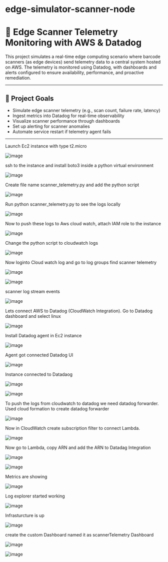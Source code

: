# edge-simulator-scanner-node

# 📡 Edge Scanner Telemetry Monitoring with AWS & Datadog

This project simulates a real-time edge computing scenario where barcode scanners (as edge devices) send telemetry data to a central system hosted on AWS. The telemetry is monitored using Datadog, with dashboards and alerts configured to ensure availability, performance, and proactive remediation.

---

## 🎯 Project Goals

- Simulate edge scanner telemetry (e.g., scan count, failure rate, latency)
- Ingest metrics into Datadog for real-time observability
- Visualize scanner performance through dashboards
- Set up alerting for scanner anomalies
- Automate service restart if telemetry agent fails

---

Launch Ec2 instance with type t2.micro

![image](https://github.com/user-attachments/assets/28f4656e-99f1-40ea-9866-4233366a521c)

ssh to the instance and install boto3 inside a python virtual environment

![image](https://github.com/user-attachments/assets/e2335c17-577f-4f93-acfa-c6df378bf8ba)

Create file name scanner_telemetry.py and add the python script 

![image](https://github.com/user-attachments/assets/a8c988b1-54c1-4efd-9f4b-0bd13f5905f4)

Run python scanner_telemetry.py to see the logs locally

![image](https://github.com/user-attachments/assets/a72c8592-d328-4ab9-ad79-6653690ee064)

Now to push these logs to Aws cloud watch, attach IAM role to the instance

![image](https://github.com/user-attachments/assets/72a0466a-dd24-41af-a4a5-263758b65d9e)

Change the python script to cloudwatch logs

![image](https://github.com/user-attachments/assets/cf0bb618-3e8f-4841-995e-ec0dccc6191a)

Now loginto Cloud watch log and go to log groups find scanner telemetry

![image](https://github.com/user-attachments/assets/ea1ad26e-7e0f-4dfb-93a0-9c6a3ae6c7cf)

![image](https://github.com/user-attachments/assets/acec960f-1771-4108-b760-96f27d66c12f)

scanner log stream events

![image](https://github.com/user-attachments/assets/706b476a-a4e8-46d6-a73d-dfede6519d4b)

Lets connect AWS to Datadog (CloudWatch Integration). Go to Datadog dashboard and select linux

![image](https://github.com/user-attachments/assets/b6f8f34c-017a-4c4b-ae4f-4365c3b6974e)

Install Datadog agent in Ec2 instance

![image](https://github.com/user-attachments/assets/72172614-30a7-4c11-b6c1-e075dd7efe82)

Agent got connected Datadog UI

![image](https://github.com/user-attachments/assets/9ece263f-1bbc-42bf-81e8-77baa1665ced)

Instance connected to Datadaog

![image](https://github.com/user-attachments/assets/234d33b6-ad72-4d8d-9e25-a83e4e4480fa)

![image](https://github.com/user-attachments/assets/b7822a64-0655-4e59-b741-41a8bfa359b7)

To push the logs from cloudwatch to datadog we need datadog forwarder. Used cloud formation to create datadog forwarder

![image](https://github.com/user-attachments/assets/db5f3af4-72f9-46ef-8b8f-fc92e8ff303f)

Now in CloudWatch create subscription filter to connect Lambda. 

![image](https://github.com/user-attachments/assets/dce4e35b-eefa-4ad7-89d8-8f05770d75db)

Now go to Lambda, copy ARN and add the ARN to Datadag Integration

![image](https://github.com/user-attachments/assets/6a4cf170-d09e-44fa-ba21-290b5620c6a1)

![image](https://github.com/user-attachments/assets/26eb90d0-48e5-443e-bd87-1a1ad4518bc6)

Metrics are showing

![image](https://github.com/user-attachments/assets/7a0b9d3e-0c5a-47b0-824b-3f4893f3e9e2)

Log explorer started working

![image](https://github.com/user-attachments/assets/3727b099-67bd-450e-bf75-def61a71e2f3)

Infrasturcture is up

![image](https://github.com/user-attachments/assets/498e26dd-c742-440f-83d9-e88740923b9c)


create the custom Dashboard named it as scannerTelemetry Dashboard

![image](https://github.com/user-attachments/assets/a00ca0a2-dc78-4fc9-ad77-9e30fc2af343)

![image](https://github.com/user-attachments/assets/2704dc85-4893-4dca-9db1-cce24a5fd35f)














































